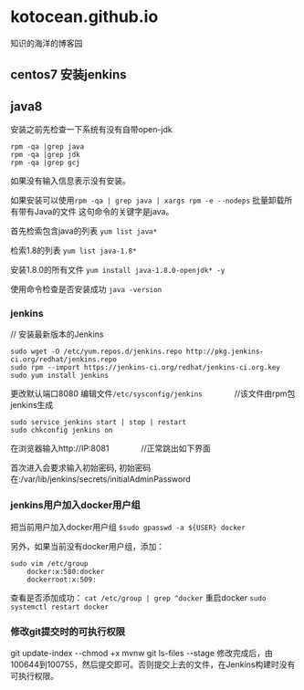 # kotocean.github.io
知识的海洋的博客园

## centos7 安装jenkins

## java8
安装之前先检查一下系统有没有自带open-jdk
```
rpm -qa |grep java
rpm -qa |grep jdk
rpm -qa |grep gcj
```

如果没有输入信息表示没有安装。

如果安装可以使用`rpm -qa | grep java | xargs rpm -e --nodeps` 批量卸载所有带有Java的文件  这句命令的关键字是java。

首先检索包含java的列表
`yum list java* `

检索1.8的列表
`yum list java-1.8*`

安装1.8.0的所有文件
`yum install java-1.8.0-openjdk* -y`

使用命令检查是否安装成功
`java -version`

### jenkins
// 安装最新版本的Jenkins
```
sudo wget -O /etc/yum.repos.d/jenkins.repo http://pkg.jenkins-ci.org/redhat/jenkins.repo
sudo rpm --import https://jenkins-ci.org/redhat/jenkins-ci.org.key
sudo yum install jenkins
```

更改默认端口8080
编辑文件`/etc/sysconfig/jenkins`　　　　//该文件由rpm包jenkins生成
```
sudo service jenkins start | stop | restart
sudo chkconfig jenkins on
```

在浏览器输入http://IP:8081　　　　//正常跳出如下界面

首次进入会要求输入初始密码, 
初始密码在:/var/lib/jenkins/secrets/initialAdminPassword

### jenkins用户加入docker用户组
把当前用户加入docker用户组
`$sudo gpasswd -a ${USER} docker`

另外，如果当前没有docker用户组，添加：
```
sudo vim /etc/group
    docker:x:580:docker
    dockerroot:x:509:
```
查看是否添加成功：
`cat /etc/group | grep ^docker`
重启docker
`sudo systemctl restart docker`

### 修改git提交时的可执行权限
git update-index --chmod +x mvnw
git ls-files --stage
修改完成后，由100644到100755，然后提交即可。否则提交上去的文件，在Jenkins构建时没有可执行权限。
